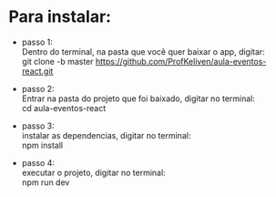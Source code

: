 # Para instalar:

- passo 1:<br />
    Dentro do terminal, na pasta que você quer baixar o app, digitar:<br />
    git clone -b master https://github.com/ProfKeliven/aula-eventos-react.git

- passo 2:<br />
    Entrar na pasta do projeto que foi baixado, digitar no terminal:<br />
    cd aula-eventos-react

- passo 3:<br />
    instalar as dependencias, digitar no terminal:<br />
    npm install

- passo 4:<br />
    executar o projeto, digitar no terminal:<br />
    npm run dev

